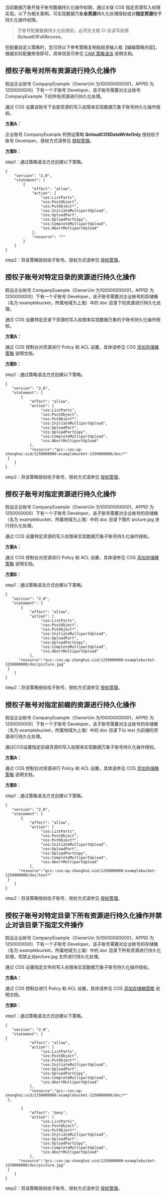 当前数据万象开放子账号数据持久化操作权限，通过关联 COS 指定资源写入权限实现。以下为相关案例，可实现数据万象**全资源**持久化处理授权或对**指定资源**授予持久化操作权限。

>子账号配置数据持久化权限前，必须先关联 CI 全读写权限 **QcloudCIFullAccess**。


在配置自定义策略时，您可将以下参考策略复制粘贴至输入框【编辑策略内容】，根据实际配置修改即可，具体信息可参见 [CAM 策略语法](https://intl.cloud.tencent.com/document/product/598/10604) 说明文档。


<span id="授权子账号对所有资源进行持久化操作"></span>
## 授权子账号对所有资源进行持久化操作

假设企业账号 CompanyExample（OwnerUin 为100000000001，APPID 为1250000000）下有一个子账号 Developer，该子账号需要对企业账号 CompanyExample 下的所有资源进行持久化处理。

通过 COS 设置该账号下全部资源的写入权限来实现数据万象子账号持久化操作授权。

**方案A：**

企业账号 CompanyExample 将预设策略 **QcloudCOSDataWriteOnly** 授权给子账号 Developer。授权方式请参见 [授权管理](https://intl.cloud.tencent.com/document/product/598/10602)。

**方案B：**

step1：通过策略语法方式创建以下策略。

```
{
    "version": "2.0",
    "statement": [
        {
            "effect": "allow",
            "action": [
                "cos:ListParts",
                "cos:PostObject",
                "cos:PutObject*",
                "cos:InitiateMultipartUpload",
                "cos:UploadPart",
                "cos:UploadPartCopy",
                "cos:CompleteMultipartUpload",
                "cos:AbortMultipartUpload"
            ],
            "resource": "*"
        }
    ]
}
```

step2：将该策略授权给子账号。授权方式请参见 [授权管理](https://intl.cloud.tencent.com/document/product/598/10602)。
 
 
 <span id="授权子账号对特定目录的资源进行持久化操作"></span>
## 授权子账号对特定目录的资源进行持久化操作
假设企业帐号 CompanyExample（OwnerUin 为100000000001，APPID 为1250000000）下有一个子账号 Developer，该子账号需要对企业帐号的存储桶（名为 examplebucket，所属地域为上海）中的 doc 目录下的资源进行持久化处理。

通过 COS 设置特定目录下资源的写入权限来实现数据万象的子账号持久化操作授权。

**方案A：**

通过 COS 控制台对资源进行 Policy 和 ACL 设置，具体请参见 COS [添加存储桶策略](https://intl.cloud.tencent.com/document/product/436/30927) 说明文档。

**方案B：**

step1：通过策略语法方式创建以下策略。

```
{
   "version": "2.0",
   "statement": [
       {
           "effect": "allow",
           "action": [
                "cos:ListParts",
                "cos:PostObject",
                "cos:PutObject*",
                "cos:InitiateMultipartUpload",
                "cos:UploadPart",
                "cos:UploadPartCopy",
                "cos:CompleteMultipartUpload",
                "cos:AbortMultipartUpload"
           ],
           "resource":"qcs::cos:ap-shanghai:uid/1250000000:examplebucket-1250000000/doc/*"    
 }
    ]
}
```

step2：将该策略授权给子账号，授权方式请参见 [授权管理](https://intl.cloud.tencent.com/document/product/598/10602)。

<span id="授权子账号对指定资源进行持久化操作"></span>
## 授权子账号对指定资源进行持久化操作

假设企业帐号 CompanyExample（OwnerUin 为100000000001，APPID 为1250000000）下有一个子账号 Developer，该子账号需要对企业帐号的存储桶（名为 examplebucket，所属地域为上海）中的 doc 目录下图片 picture.jpg 进行持久化处理。

通过 COS 设置特定资源的写入权限来实现数据万象子账号持久化操作授权。

**方案A：**

通过 COS 控制台对资源进行 Policy 和 ACL 设置，具体请参见 COS [添加存储桶策略](https://intl.cloud.tencent.com/document/product/436/30927) 说明文档。

**方案B：**

step1：通过策略语法方式创建以下策略。

```
{
   "version": "2.0",
   "statement": [
       {
           "effect": "allow",
           "action": [
                "cos:ListParts",
                "cos:PostObject",
                "cos:PutObject*",
                "cos:InitiateMultipartUpload",
                "cos:UploadPart",
                "cos:UploadPartCopy",
                "cos:CompleteMultipartUpload",
                "cos:AbortMultipartUpload"
           ],
      "resource":"qcs::cos:ap-shanghai:uid/1250000000:examplebucket-1250000000/doc/picture.jpg"      
 }
    ]
}
```

step2：将该策略授权给子账号，授权方式请参见 [授权管理](https://intl.cloud.tencent.com/document/product/598/10602)。

 
<span id="授权子账号对指定前缀的资源进行持久化操作"></span>
## 授权子账号对指定前缀的资源进行持久化操作

假设企业帐号 CompanyExample（OwnerUin 为100000000001，APPID 为1250000000）下有一个子账号 Developer，该子账号需要对企业帐号的存储桶（名为 examplebucket，所属地域为上海）中的 doc 目录下以 test 为前缀的资源进行持久化处理。

通过COS设置指定前缀资源的写入权限来实现数据万象子账号持久化操作授权。
 
**方案A：**

通过 COS 控制台对资源进行 Policy 和 ACL 设置，具体请参见 COS [添加存储桶策略](https://intl.cloud.tencent.com/document/product/436/30927) 说明文档。

**方案B：**

step1：通过策略语法方式创建以下策略。

```
{
   "version": "2.0",
   "statement": [
       {
           "effect": "allow",
           "action": [
                "cos:ListParts",
                "cos:PostObject",
                "cos:PutObject*",
                "cos:InitiateMultipartUpload",
                "cos:UploadPart",
                "cos:UploadPartCopy",
                "cos:CompleteMultipartUpload",
                "cos:AbortMultipartUpload"
           ],
      "resource":"qcs::cos:ap-shanghai:uid/1250000000:examplebucket-1250000000/doc/test*"      
 }
    ]
}
```
 
step2：将该策略授权给子账号，授权方式请参见 [授权管理](https://intl.cloud.tencent.com/document/product/598/10602)。

<span id="授权子账号对特定目录下所有资源进行持久化操作并禁止对该目录下指定文件操作"></span>
## 授权子账号对特定目录下所有资源进行持久化操作并禁止对该目录下指定文件操作

假设企业帐号 CompanyExample（OwnerUin 为100000000001，APPID 为1250000000）下有一个子账号 Developer，该子账号需要对企业帐号的存储桶（名为 examplebucket，所属地域为上海）中的 doc 目录下所有资源进行持久化处理，但禁止对picture.jpg 文件进行持久化处理。

通过 COS 设置指定文件的写入权限来实现数据万象子账号持久化操作授权。

**方案A：**

通过 COS 控制台进行 Policy 和 ACL 设置，具体请参见 COS [添加存储桶策略](https://intl.cloud.tencent.com/document/product/436/30927) 说明文档。


**方案B：**

step1：通过策略语法方式创建以下策略。

```
{
   "version": "2.0",
   "statement": [
{
           "effect": "allow",
           "action": [
                "cos:ListParts",
                "cos:PostObject",
                "cos:PutObject*",
                "cos:InitiateMultipartUpload",
                "cos:UploadPart",
                "cos:UploadPartCopy",
                "cos:CompleteMultipartUpload",
                "cos:AbortMultipartUpload"
           ],
           "resource":"qcs::cos:ap-shanghai:uid/1250000000:examplebucket-1250000000/doc/*"    
 },
 
       {
           "effect": "deny",
           "action": [
                "cos:ListParts",
                "cos:PostObject",
                "cos:PutObject*",
                "cos:InitiateMultipartUpload",
                "cos:UploadPart",
                "cos:UploadPartCopy",
                "cos:CompleteMultipartUpload",
                "cos:AbortMultipartUpload"
           ],
      "resource":"qcs::cos:ap-shanghai:uid/1250000000:examplebucket-1250000000/doc/picture.jpg"      
 }
    ]
}
```

step2：将该策略授权给子账号，授权方式请参见 [授权管理](https://intl.cloud.tencent.com/document/product/598/10602)。